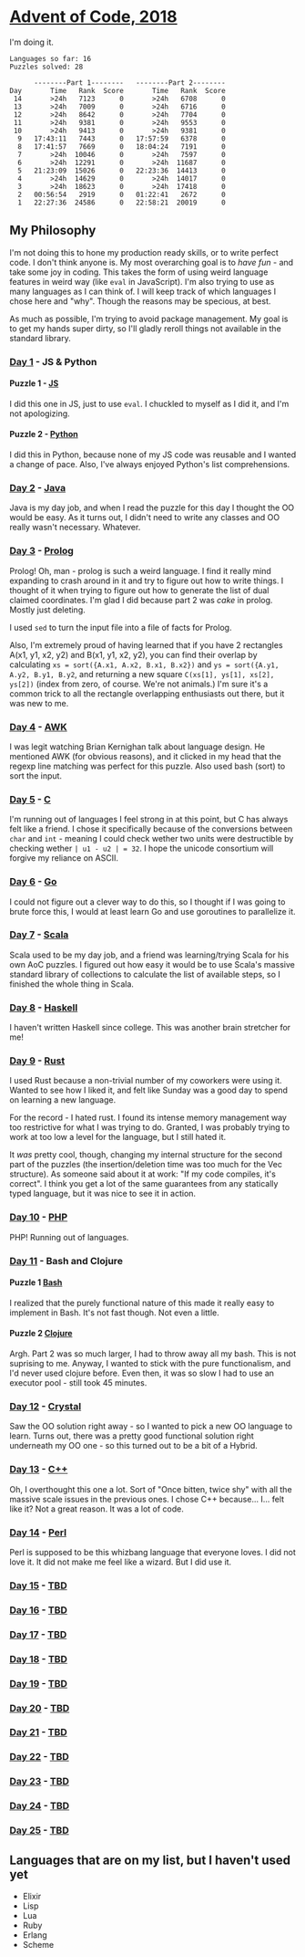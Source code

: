 # [Advent of Code, 2018](https://adventofcode.com/2018)

I'm doing it.

```
Languages so far: 16
Puzzles solved: 28

      --------Part 1--------   --------Part 2--------
Day       Time   Rank  Score       Time   Rank  Score
 14       >24h   7123      0       >24h   6708      0
 13       >24h   7009      0       >24h   6716      0
 12       >24h   8642      0       >24h   7704      0
 11       >24h   9381      0       >24h   9553      0
 10       >24h   9413      0       >24h   9381      0
  9   17:43:11   7443      0   17:57:59   6378      0
  8   17:41:57   7669      0   18:04:24   7191      0
  7       >24h  10046      0       >24h   7597      0
  6       >24h  12291      0       >24h  11687      0
  5   21:23:09  15026      0   22:23:36  14413      0
  4       >24h  14629      0       >24h  14017      0
  3       >24h  18623      0       >24h  17418      0
  2   00:56:54   2919      0   01:22:41   2672      0
  1   22:27:36  24586      0   22:58:21  20019      0
```

## My Philosophy

I'm not doing this to hone my production ready skills, or to write perfect code.  I don't 
think anyone is.  My most overarching goal is to _have fun_ - and take some joy in coding.
This takes the form of using weird language features in weird way (like `eval` in JavaScript).
I'm also trying to use as many languages as I can think of.  I will keep track of which languages
I chose here and "why".  Though the reasons may be specious, at best.

As much as possible, I'm trying to avoid package management.  My goal is to get my hands super dirty,
so I'll gladly reroll things not available in the standard library.

### [Day 1](https://adventofcode.com/2018/day/1) - JS & Python
#### Puzzle 1 - [JS](days/1/puzzles/1)
I did this one in JS, just to use `eval`.  I chuckled to myself as I did it, and I'm not
apologizing.

#### Puzzle 2 - [Python](days/1/puzzles/2)
I did this in Python, because none of my JS code was reusable and I wanted a change of pace.  Also,
I've always enjoyed Python's list comprehensions.

### [Day 2](https://adventofcode.com/2018/day/2) - [Java](days/2/puzzles/)
Java is my day job, and when I read the puzzle for this day I thought the OO would be easy.  As it
turns out, I didn't need to write any classes and OO really wasn't necessary.  Whatever.

### [Day 3](https://adventofcode.com/2018/day/3) - [Prolog](days/3/puzzles/)
Prolog!  Oh, man - prolog is such a weird language.  I find it really mind expanding to crash
around in it and try to figure out how to write things.  I thought of it when trying to figure out
how to generate the list of dual claimed coordinates.  I'm glad I did because part 2 was _cake_
in prolog.  Mostly just deleting.

I used `sed` to turn the input file into a file of facts for Prolog.

Also, I'm extremely proud of having learned that if you have 2 rectangles A(x1, y1, x2, y2) and
B(x1, y1, x2, y2), you can find their overlap by calculating `xs = sort({A.x1, A.x2, B.x1, B.x2})`
and `ys = sort({A.y1, A.y2, B.y1, B.y2`, and returning a new square `C(xs[1], ys[1], xs[2], ys[2])`
(index from zero, of course.  We're not animals.)  I'm sure it's a common trick to all the
rectangle overlapping enthusiasts out there, but it was new to me.

### [Day 4](https://adventofcode.com/2018/day/4) - [AWK](days/4/puzzles/)
I was legit watching Brian Kernighan talk about language design. He mentioned AWK (for obvious
reasons), and it clicked in my head that the regexp line matching was perfect for this puzzle.
Also used bash (sort) to sort the input.

### [Day 5](https://adventofcode.com/2018/day/5) - [C](days/5/puzzles/)
I'm running out of languages I feel strong in at this point, but C has always felt like a friend.
I chose it specifically because of the conversions between `char` and `int` - meaning I could check
wether two units were destructible by checking wether `| u1 - u2 | = 32`.  I hope the unicode
consortium will forgive my reliance on ASCII.

### [Day 6](https://adventofcode.com/2018/day/6) - [Go](days/6/puzzles/)
I could not figure out a clever way to do this, so I thought if I was going to brute force
this, I would at least learn Go and use goroutines to parallelize it.

### [Day 7](https://adventofcode.com/2018/day/7) - [Scala](days/7/puzzles/)
Scala used to be my day job, and a friend was learning/trying Scala for his own AoC puzzles.  I
figured out how easy it would be to use Scala's massive standard library of collections to 
calculate the list of available steps, so I finished the whole thing in Scala.

### [Day 8](https://adventofcode.com/2018/day/8) - [Haskell](days/8/puzzles/)
I haven't written Haskell since college.  This was another brain stretcher for me!

### [Day 9](https://adventofcode.com/2018/day/9) - [Rust](days/9/puzzles/)
I used Rust because a non-trivial number of my coworkers were using it.  Wanted to see how
I liked it, and felt like Sunday was a good day to spend on learning a new language.

For the record - I hated rust.  I found its intense memory management way too restrictive for what
I was trying to do.  Granted, I was probably trying to work at too low a level for the language,
but I still hated it.

It _was_ pretty cool, though, changing my internal structure for the second part of the puzzles
(the insertion/deletion time was too much for the Vec structure).  As someone said about it at
work: "If my code compiles, it's correct".  I think you get a lot of the same guarantees from any
statically typed language, but it was nice to see it in action.

### [Day 10](https://adventofcode.com/2018/day/10) - [PHP](days/10/puzzles/)
PHP!  Running out of languages.

### [Day 11](https://adventofcode.com/2018/day/11) - Bash and Clojure
#### Puzzle 1 [Bash](days/11/puzzles/1)
I realized that the purely functional nature of this made it really easy to implement in Bash.
It's not fast though.  Not even a little.

#### Puzzle 2 [Clojure](days/11/puzzles/2)
Argh.  Part 2 was so much larger, I had to throw away all my bash.  This is not suprising
to me.  Anyway, I wanted to stick with the pure functionalism, and I'd never used clojure
before.  Even then, it was so slow I had to use an executor pool - still took 45 minutes.

### [Day 12](https://adventofcode.com/2018/day/12) - [Crystal](days/12/puzzles/)
Saw the OO solution right away - so I wanted to pick a new OO language to learn. Turns out,
there was a pretty good functional solution right underneath my OO one - so this turned
out to be a bit of a Hybrid.

### [Day 13](https://adventofcode.com/2018/day/13) - [C++](days/13/puzzles/)
Oh, I overthought this one a lot.  Sort of "Once bitten, twice shy" with all the massive scale
issues in the previous ones.  I chose C++ because... I... felt like it?  Not a great reason.
It was a lot of code.

### [Day 14](https://adventofcode.com/2018/day/14) - [Perl](days/14/puzzles/)
Perl is supposed to be this whizbang language that everyone loves.  I did not love it.  It did
not make me feel like a wizard. But I did use it.

### [Day 15](https://adventofcode.com/2018/day/15) - [TBD](days/15/puzzles/)
### [Day 16](https://adventofcode.com/2018/day/16) - [TBD](days/16/puzzles/)
### [Day 17](https://adventofcode.com/2018/day/17) - [TBD](days/17/puzzles/)
### [Day 18](https://adventofcode.com/2018/day/18) - [TBD](days/18/puzzles/)
### [Day 19](https://adventofcode.com/2018/day/19) - [TBD](days/19/puzzles/)
### [Day 20](https://adventofcode.com/2018/day/20) - [TBD](days/20/puzzles/)
### [Day 21](https://adventofcode.com/2018/day/21) - [TBD](days/21/puzzles/)
### [Day 22](https://adventofcode.com/2018/day/22) - [TBD](days/22/puzzles/)
### [Day 23](https://adventofcode.com/2018/day/23) - [TBD](days/23/puzzles/)
### [Day 24](https://adventofcode.com/2018/day/24) - [TBD](days/24/puzzles/)
### [Day 25](https://adventofcode.com/2018/day/25) - [TBD](days/25/puzzles/)

## Languages that are on my list, but I haven't used yet
- Elixir
- Lisp
- Lua
- Ruby
- Erlang
- Scheme
